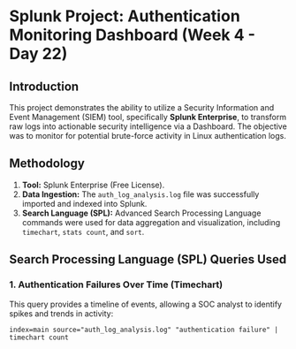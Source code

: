 # Splunk Project: Authentication Monitoring Dashboard (Week 4 - Day 22)

## Introduction
This project demonstrates the ability to utilize a Security Information and Event Management (SIEM) tool, specifically **Splunk Enterprise**, to transform raw logs into actionable security intelligence via a Dashboard. The objective was to monitor for potential brute-force activity in Linux authentication logs.

## Methodology
1.  **Tool:** Splunk Enterprise (Free License).
2.  **Data Ingestion:** The `auth_log_analysis.log` file was successfully imported and indexed into Splunk.
3.  **Search Language (SPL):** Advanced Search Processing Language commands were used for data aggregation and visualization, including `timechart`, `stats count`, and `sort`.

## Search Processing Language (SPL) Queries Used

### 1. Authentication Failures Over Time (Timechart)
This query provides a timeline of events, allowing a SOC analyst to identify spikes and trends in activity:
```spl
index=main source="auth_log_analysis.log" "authentication failure" | timechart count
